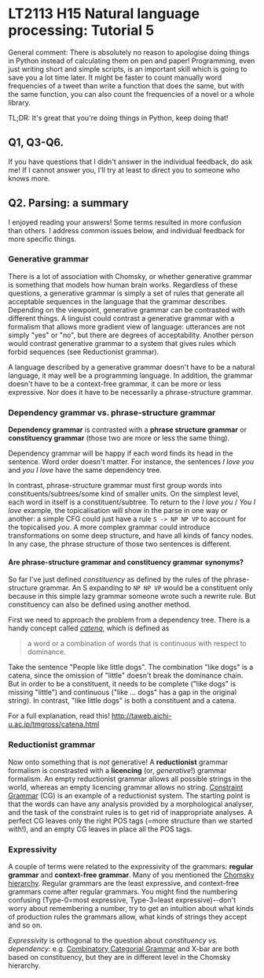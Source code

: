 # LT2113 H15 Natural language processing: Tutorial 5

General comment: There is absolutely no reason to apologise doing things in Python instead of calculating them on pen and paper! Programming, even just writing short and simple scripts, is an important skill which is going to save you a lot time later. It might be faster to count manually word frequencies of a tweet than write a function that does the same, but with the same function, you can also count the frequencies of a novel or a whole library.

TL;DR: It's great that you're doing things in Python, keep doing that!

## Q1, Q3-Q6.

If you have questions that I didn't answer in the individual feedback, do ask me! If I cannot answer you, I'll try at least to direct you to someone who knows more.


## Q2. Parsing: a summary

I enjoyed reading your answers! Some terms resulted in more confusion than others. I address common issues below, and individual feedback for more specific things.


### Generative grammar

There is a lot of association with Chomsky, or whether generative grammar is something that models how human brain works. 
Regardless of these questions, a generative grammar is simply a set of rules that generate all acceptable sequences in the language that the grammar describes.
Depending on the viewpoint, generative grammar can be contrasted with different things. A linguist could contrast a generative grammar with a formalism that allows more gradient view of language: utterances are not simply "yes" or "no", but there are degrees of acceptability. Another person would contrast generative grammar to a system that gives rules which forbid sequences (see Reductionist grammar).

A language described by a generative grammar doesn't have to be a natural language, it may well be a programming language. In addition, the grammar doesn't have to be a context-free grammar, it can be more or less expressive. Nor does it have to be necessarily a phrase-structure grammar.


### Dependency grammar vs. phrase-structure grammar

**Dependency grammar** is contrasted with a **phrase structure grammar** or **constituency grammar** (those two are more or less the same thing).

Dependency grammar will be happy if each word finds its head in the sentence. Word order doesn't matter. For instance, the sentences *I love you* and *you I love* have the same dependency tree. 

In contrast, phrase-structure grammar must first group words into constituents/subtrees/some kind of smaller units. On the simplest level, each word in itself is a constituent/subtree.
To return to the *I love you* / *You I love* example, the topicalisation will show in the parse in one way or another: a simple CFG could just have a rule `S -> NP NP VP` to account for the topicalised *you*. A more complex grammar could introduce transformations on some deep structure, and have all kinds of fancy nodes. In any case, the phrase structure of those two sentences is different.


#### Are phrase-structure grammar and constituency grammar synonyms?

So far I've just defined *constituency* as defined by the rules of the phrase-structure grammar. An S expanding to `NP NP VP` would be a constituent only because in this simple lazy grammar someone wrote such a rewrite rule. But constituency can also be defined using another method.

First we need to approach the problem from a dependency tree. There is a handy concept called [*catena*](http://taweb.aichi-u.ac.jp/tmgross/catena.html), which is defined as

>  a word or a combination of words that is continuous with respect to dominance.

Take the sentence "People like little dogs". The combination "like dogs" is a catena, since the omission of "little" doesn't break the dominance chain. But in order to be a constituent, it needs to be complete ("like dogs" is missing "little") and continuous ("like ... dogs" has a gap in the original string). In contrast, "like little dogs" is both a constituent and a catena.

For a full explanation, read this! http://taweb.aichi-u.ac.jp/tmgross/catena.html

### Reductionist grammar

Now onto something that is *not* generative!
A **reductionist** grammar formalism is constrasted with a **licencing** (or, *generative*!) grammar formalism. An empty reductionist grammar allows all possible strings in the world, whereas an empty licencing grammar allows no string.
[Constraint Grammar](http://beta.visl.sdu.dk/constraint_grammar.html) (CG) is an example of a reductionist system. The starting point is that the words can have any analysis provided by a morphological analyser, and the task of the constraint rules is to get rid of inappropriate analyses. A perfect CG leaves only the right POS tags (=more structure than we started with!), and an empty CG leaves in place all the POS tags.


### Expressivity

A couple of terms were related to the expressivity of the grammars: **regular grammar** and **context-free grammar**.
Many of you mentioned the [Chomsky hierarchy](https://en.wikipedia.org/wiki/Chomsky_hierarchy#Summary). Regular grammars are the least expressive, and context-free grammars come after regular grammars. You might find the numbering confusing (Type-0=most expressive, Type-3=least expressive)--don't worry about remembering a number, try to get an intuition about what kinds of production rules the grammars allow, what kinds of strings they accept and so on.

*Expressivity* is orthogonal to the question about *constituency vs. dependency*: e.g. [Combinatory Categorial Grammar](https://en.wikipedia.org/wiki/Combinatory_categorial_grammar) and X-bar are both based on constituency, but they are in different level in the Chomsky hierarchy.



